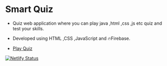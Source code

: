 # Smart Quiz

* Quiz web application where you can play java ,html ,css ,js etc quiz and test your skills. 

* Developed using HTML ,CSS ,JavaScript and 🔥Firebase.

* [Play Quiz](https://smart-quiz.netlify.app/)

[![Netlify Status](https://api.netlify.com/api/v1/badges/2d74461e-b828-4e88-bbab-cd25053790ce/deploy-status?branch=main)](https://app.netlify.com/sites/smart-quiz/deploys)
